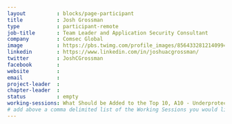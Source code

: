 ```yaml
---
layout          : blocks/page-participant
title           : Josh Grossman
type            : participant-remote
job-title       : Team Leader and Application Security Consultant
company         : Comsec Global
image           : https://pbs.twimg.com/profile_images/856433281214099456/zV995oDu_400x400.jpg
linkedin        : https://www.linkedin.com/in/joshuacgrossman/
twitter         : JoshCGrossman
facebook        :
website         :
email           :
project-leader  :
chapter-leader  :
status          : empty
working-sessions: What Should be Added to the Top 10, A10 - Underprotected APIs, A7 - Insufficient Attack Protection, 
# add above a comma delimited list of the Working Sessions you would like to attend (use the session's title)
---
```


<!-- put more details about participant here -->
